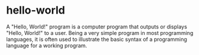# hello-world
A "Hello, World!" program is a computer program that outputs or displays "Hello, World!" to a user. Being a very simple program in most programming languages, it is often used to illustrate the basic syntax of a programming language for a working program.
